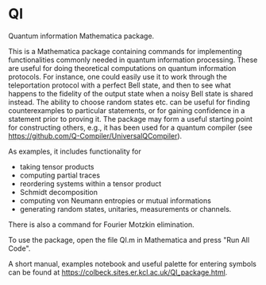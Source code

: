 # QI
Quantum information Mathematica package.

This is a Mathematica package containing commands for implementing functionalities commonly needed in quantum information processing.  These are useful for doing theoretical computations on quantum information protocols.  For instance, one could easily use it to work through the teleportation protocol with a perfect Bell state, and then to see what happens to the fidelity of the output state when a noisy Bell state is shared instead.  The ability to choose random states etc. can be useful for finding counterexamples to particular statements, or for gaining confidence in a statement prior to proving it.  The package may form a useful starting point for constructing others, e.g., it has been used for a quantum compiler (see https://github.com/Q-Compiler/UniversalQCompiler).

As examples, it includes functionality for
- taking tensor products
- computing partial traces
- reordering systems within a tensor product
- Schmidt decomposition
- computing von Neumann entropies or mutual informations
- generating random states, unitaries, measurements or channels.

There is also a command for Fourier Motzkin elimination.

To use the package, open the file QI.m in Mathematica and press "Run All Code".

A short manual, examples notebook and useful palette for entering symbols can be found at https://colbeck.sites.er.kcl.ac.uk/QI_package.html.
